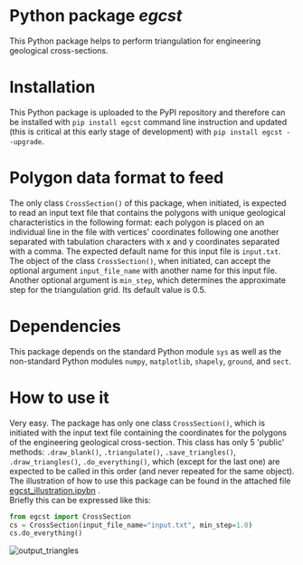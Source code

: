 # Python package _egcst_
This Python package helps to perform triangulation for engineering geological cross-sections.

# Installation
This Python package is uploaded to the PyPI repository and therefore can be installed with `pip install egcst` command line instruction and updated (this is critical at this early stage of development) with `pip install egcst --upgrade`.

# Polygon data format to feed
The only class `CrossSection()` of this package, when initiated, is expected to read an input text file that contains the polygons with unique geological characteristics in the following format: each polygon is placed on an individual line in the file with vertices' coordinates following one another separated with tabulation characters with x and y coordinates separated with a comma. The expected default name for this input file is `input.txt`. The object of the class `CrossSection()`, when initiated, can accept the optional argument `input_file_name` with another name for this input file. Another optional argument is `min_step`, which determines the approximate step for the triangulation grid. Its default value is 0.5.

# Dependencies
This package depends on the standard Python module `sys` as well as the non-standard Python modules `numpy`, `matplotlib`, `shapely`, `ground`, and `sect`.

# How to use it
Very easy. The package has only one class `CrossSection()`, which is initiated with the input text file containing the coordinates for the polygons of the  engineering geological cross-section. This class has only 5 'public' methods: `.draw_blank()`, `.triangulate()`, `.save_triangles()`, `.draw_triangles()`, `.do_everything()`, which (except for the last one) are expected to be called in this order (and never repeated for the same object).<br/> The illustration of how to use this package can be found in the attached file [egcst_illustration.ipybn](https://github.com/yuryatin/egcst/blob/main/egcst_illustration.ipynb) .<br/> Briefly this can be expressed like this:
```python
from egcst import CrossSection
cs = CrossSection(input_file_name="input.txt", min_step=1.0)
cs.do_everything()
```
![output_triangles](https://github.com/yuryatin/egcst/assets/14263965/b549f8e7-071c-406c-b515-7ae984076e8f)

